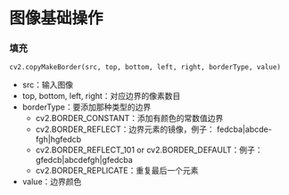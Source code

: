 # 图像基础操作
### 填充
```
cv2.copyMakeBorder(src, top, bottom, left, right, borderType, value)
```
- src：输入图像
- top, bottom, left, right：对应边界的像素数目
- borderType：要添加那种类型的边界
  - cv2.BORDER_CONSTANT：添加有颜色的常数值边界
  - cv2.BORDER_REFLECT：边界元素的镜像，例子： fedcba|abcde-fgh|hgfedcb
  - cv2.BORDER_REFLECT_101 or cv2.BORDER_DEFAULT：例子： gfedcb|abcdefgh|gfedcba
  - cv2.BORDER_REPLICATE：重复最后一个元素
- value：边界颜色